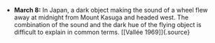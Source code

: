 ﻿-   **March 8:** In Japan, a dark object making the sound of a wheel flew away at midnight from Mount Kasuga and headed west. The combination of the sound and the dark hue of the flying object is difficult to explain in common terms. [\[Vallée 1969\]]{.source}
